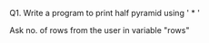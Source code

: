 Q1. Write a program to print half pyramid using ' * '

Ask no. of rows from the user in variable "rows"
